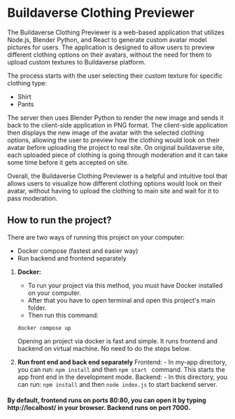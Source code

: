 # Buildaverse Clothing Previewer

The Buildaverse Clothing Previewer is a web-based application that utilizes Node.js, Blender Python, and React to generate custom avatar model pictures for users. The application is designed to allow users to preview different clothing options on their avatars, without the need for them to upload custom textures to Buildaverse platform.

The process starts with the user selecting their custom texture for specific clothing type: 
 - Shirt
 - Pants

The server then uses Blender Python to render the new image and sends it back to the client-side application in PNG format. The client-side application then displays the new image of the avatar with the selected clothing options, allowing the user to preview how the clothing would look on their avatar before uploading the project to real site. On original buildaverse site, each uploaded piece of clothing is going through moderation and it can take some time before it gets accepted on site. 

Overall, the Buildaverse Clothing Previewer is a helpful and intuitive tool that allows users to visualize how different clothing options would look on their avatar, without having to upload the clothing to main site and wait for it to pass moderation. 

## How to run the project?

There are two ways of running this project on your computer:

 - Docker compose (fastest and easier way)
 - Run backend and frontend separately 

 1. **Docker:**
	- To run your project via this method, you must have Docker installed on your computer.
	 - After that you have to open terminal and open this project's main folder.
	 - Then run this command:
	 ```
	 docker compose up
	 ```
	 Opening an project via docker is fast and simple. It runs frontend and backend on virtual machine. No need to do the steps below.
	  
 2. **Run front end and back end separately** 
	Frontend:
		- In my-app directory, you can run: ```
		npm install
		``` and then ```npm start
		``` command. This starts the app front end in the development mode.
	Backend:
		- In this directory, you can run: ```npm install``` and then ```node index.js``` to start backend server.

#### By default, frontend runs on ports 80:80, you can open it by typing http://localhost/ in your browser. Backend runs on port 7000. 
	
		
